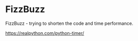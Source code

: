 # FizzBuzz
FizzBuzz - trying to shorten the code and time performance.

https://realpython.com/python-timer/
